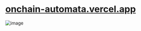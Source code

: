 # [onchain-automata.vercel.app](https://onchain-automata.vercel.app/)

![image](https://github.com/MarcoWorms/onchain-automata/assets/7863230/5b1bc1f0-492a-4ec0-aa72-9075d91fbf25)
